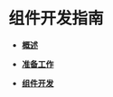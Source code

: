 # 组件开发指南<a name="ZH-CN_TOPIC_0000001157319417"></a>

-   **[概述](bundles-guide-overview.md)**  

-   **[准备工作](bundles-guide-prepare.md)**  

-   **[组件开发](bundles-guide-develop.md)**  


